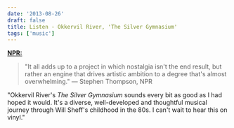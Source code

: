 ```yaml
---
date: '2013-08-26'
draft: false
title: Listen - Okkervil River, 'The Silver Gymnasium'
tags: ['music']
---
```


**[NPR:](http://www.npr.org/2013/08/25/214471289/first-listen-okkervil-river-the-silver-gymnasium)**

> "It all adds up to a project in which nostalgia isn't the end result, but rather an engine that drives artistic ambition to a degree that's almost overwhelming." — Stephen Thompson, NPR

"Okkervil River's _The Silver Gymnasium_ sounds every bit as good as I had hoped it would.<!-- excerpt --> It's a diverse, well-developed and thoughtful musical journey through Will Sheff's childhood in the 80s. I can't wait to hear this on vinyl."
